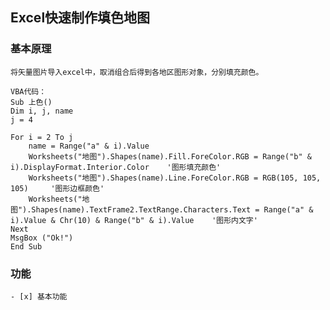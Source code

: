 ## Excel快速制作填色地图
### 基本原理
    将矢量图片导入excel中，取消组合后得到各地区图形对象，分别填充颜色。  
    
    VBA代码：
    Sub 上色()
    Dim i, j, name
    j = 4
    
    For i = 2 To j
        name = Range("a" & i).Value
        Worksheets("地图").Shapes(name).Fill.ForeColor.RGB = Range("b" & i).DisplayFormat.Interior.Color    '图形填充颜色'
        Worksheets("地图").Shapes(name).Line.ForeColor.RGB = RGB(105, 105, 105)     '图形边框颜色'
        Worksheets("地图").Shapes(name).TextFrame2.TextRange.Characters.Text = Range("a" & i).Value & Chr(10) & Range("b" & i).Value    '图形内文字'
    Next
    MsgBox ("Ok!")
    End Sub



### 功能
    - [x] 基本功能
